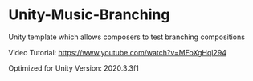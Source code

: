 # Unity-Music-Branching
Unity template which allows composers to test branching compositions

Video Tutorial:
https://www.youtube.com/watch?v=MFoXgHql294

Optimized for Unity Version:
2020.3.3f1
